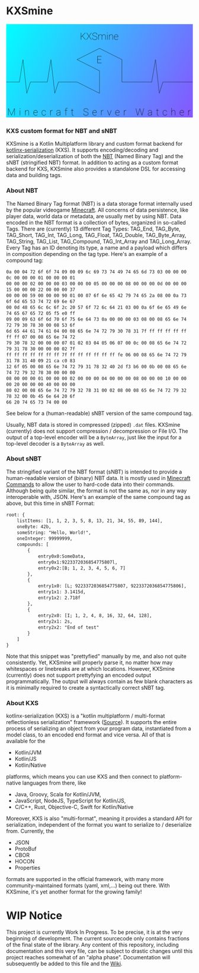 # KXSmine

![KXSmine Banner Logo](banner/msw-extras-kxsmine-light-large.png "KXSmine")

### KXS custom format for NBT and sNBT
KXSmine is a Kotlin Multiplatform library and custom format backend for [kotlinx-serialization](https://github.com/Kotlin/kotlinx.serialization "kotlinx-serialization GitHub Repository") (KXS).
It supports encoding/decoding and serialization/deserialization of both the [NBT](https://minecraft.gamepedia.com/NBT_format "NBT Format Specification") (Named Binary Tag) and the sNBT (stringified NBT) format.
In addition to acting as a custom format backend for KXS, KXSmine also provides a standalone DSL for accessing data and building tags.

### About NBT
The Named Binary Tag format (NBT) is a data storage format internally used by the popular videogame [Minecraft](https://www.minecraft.net/en-us/ "Minecraft Homepage").
All concerns of data persistence, like player data, world data or metadata, are usually met by using NBT. Data encoded in the NBT format is a collection of bytes, organized in so-called Tags.
There are (currently) 13 different Tag Types: TAG_End, TAG_Byte, TAG_Short, TAG_Int, TAG_Long, TAG_Float, TAG_Double, TAG_Byte_Array, TAG_String, TAG_List, TAG_Compound, TAG_Int_Array and TAG_Long_Array.
Every Tag has an ID denoting its type, a name and a payload which differs in composition depending on the tag type. Here's an example of a compound tag:

```
0a 00 04 72 6f 6f 74 09 00 09 6c 69 73 74 49 74 65 6d 73 03 00 00 00 0c 00 00 00 01 00 00 00 01
00 00 00 02 00 00 00 03 00 00 00 05 00 00 00 08 00 00 00 0d 00 00 00 15 00 00 00 22 00 00 00 37
00 00 00 59 00 00 00 90 01 00 07 6f 6e 65 42 79 74 65 2a 08 00 0a 73 6f 6d 65 53 74 72 69 6e 67
00 0d 48 65 6c 6c 6f 2c 20 57 6f 72 6c 64 21 03 00 0a 6f 6e 65 49 6e 74 65 67 65 72 05 f5 e0 ff
09 00 09 63 6f 6d 70 6f 75 6e 64 73 0a 00 00 00 03 08 00 08 65 6e 74 72 79 30 78 30 00 08 53 6f
6d 65 44 61 74 61 04 00 08 65 6e 74 72 79 30 78 31 7f ff ff ff ff ff ff ff 07 00 08 65 6e 74 72
79 30 78 32 00 00 00 07 01 02 03 04 05 06 07 00 0c 00 08 65 6e 74 72 79 31 78 30 00 00 00 02 7f
ff ff ff ff ff ff ff 7f ff ff ff ff ff ff fe 06 00 08 65 6e 74 72 79 31 78 31 40 09 21 ca c0 83
12 6f 05 00 08 65 6e 74 72 79 31 78 32 40 2d f3 b6 00 0b 00 08 65 6e 74 72 79 32 78 30 00 00 00
08 00 00 00 01 00 00 00 02 00 00 00 04 00 00 00 08 00 00 00 10 00 00 00 20 00 00 00 40 00 00 00
80 02 00 08 65 6e 74 72 79 32 78 31 00 02 08 00 08 65 6e 74 72 79 32 78 32 00 0b 45 6e 64 20 6f
66 20 74 65 73 74 00 00
```

See below for a (human-readable) sNBT version of the same compound tag.

Usually, NBT data is stored in compressed (zipped) `.dat` files. KXSmine (currently) does not support compression / decompression or File I/O.
The output of a top-level encoder will be a `ByteArray`, just like the input for a top-level decoder is a `ByteArray` as well.

### About sNBT
The stringified variant of the NBT format (sNBT) is intended to provide a human-readable version of (binary) NBT data.
It is mostly used in [Minecraft Commands](https://minecraft.gamepedia.com/Commands "Explanation of Minecraft Commands") to allow the user to hard-code data into their commands.
Although being quite similar, the format is not the same as, nor in any way interoperable with, JSON. Here's an example of the same compound tag as above, but this time in sNBT Format:

```
root: {
    listItems: [1, 1, 2, 3, 5, 8, 13, 21, 34, 55, 89, 144],
    oneByte: 42b,
    someString: "Hello, World!",
    oneInteger: 99999999,
    compounds: [
        {
            entry0x0:SomeData,
            entry0x1:9223372036854775807l,
            entry0x2:[B; 1, 2, 3, 4, 5, 6, 7]
        },
        {
            entry1x0: [L; 9223372036854775807, 9223372036854775806],
            entry1x1: 3.1415d,
            entry1x2: 2.718f
        },
        {
            entry2x0: [I; 1, 2, 4, 8, 16, 32, 64, 128],
            entry2x1: 2s,
            entry2x2: "End of test"
        }
    ]
}
```
Note that this snippet was "prettyfied" manually by me, and also not quite consistently. Yet, KXSmine will properly parse it, no matter how may whitespaces or linebreaks are at which locations.
However, KXSmine (currently) does not support prettyfying an encoded output programmatically. The output will always contain as few blank characters as it is minimally required to create a syntactically correct sNBT tag.

### About KXS
kotlinx-serialization (KXS) is a "kotlin multiplatform / multi-format reflectionless serialization" framework ([Source](https://github.com/Kotlin/kotlinx.serialization/blob/master/README.md "README of KXS")).
It supports the entire process of serializing an object from your program data, instantiated from a model class, to an encoded end format and vice versa. All of that is available for the
- Kotlin/JVM
- Kotlin/JS
- Kotlin/Native

platforms, which means you can use KXS and then connect to platform-native languages from there, like
- Java, Groovy, Scala for Kotlin/JVM,
- JavaScript, NodeJS, TypeScript for Kotlin/JS,
- C/C++, Rust, Objective-C, Swift for Kotlin/Native

Moreover, KXS is also "multi-format", meaning it provides a standard API for serialization, independent of the format you want to serialize to / deserialize from. Currently, the
- JSON
- ProtoBuf
- CBOR
- HOCON
- Properties

formats are supported in the official framework, with many more community-maintained formats (yaml, xml,...) being out there. With KXSmine, it's yet another format for the growing family!

# WIP Notice
This project is currently Work In Progress. To be precise, it is at the very beginning of development. The current sourcecode only contains fractions of the final state of the library.
Any content of this repository, including documentation and this very file, can be subject to drastic changes until this project reaches somewhat of an "alpha phase".
Documentation will subsequently be added to this file and the [Wiki](https://github.com/RaphaelTarita/KXSmine/wiki "KXSmine Wiki").
